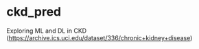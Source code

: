 # ckd_pred
Exploring ML and DL in CKD (https://archive.ics.uci.edu/dataset/336/chronic+kidney+disease)
